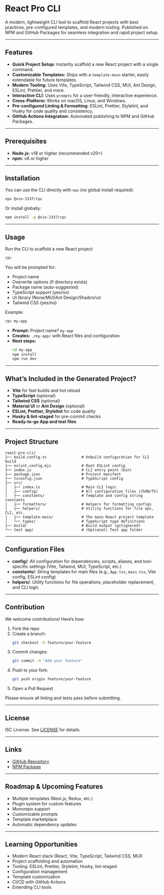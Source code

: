 # React Pro CLI

A modern, lightweight CLI tool to scaffold React projects with best practices, pre-configured templates, and modern tooling. Published on NPM and GitHub Packages for seamless integration and rapid project setup.

---

## Features

- **Quick Project Setup:** Instantly scaffold a new React project with a single command.
- **Customizable Templates:** Ships with a `template-main` starter, easily extendable for future templates.
- **Modern Tooling:** Uses Vite, TypeScript, Tailwind CSS, MUI, Ant Design, ESLint, Prettier, and more.
- **Interactive CLI:** Uses `prompts` for a user-friendly, interactive experience.
- **Cross-Platform:** Works on macOS, Linux, and Windows.
- **Pre-configured Linting & Formatting:** ESLint, Prettier, Stylelint, and Husky for code quality and consistency.
- **GitHub Actions Integration:** Automated publishing to NPM and GitHub Packages.

---

## Prerequisites

- **Node.js:** v18 or higher (recommended v20+)
- **npm:** v8 or higher

---

## Installation

You can use the CLI directly with `npx` (no global install required):

```sh
npx @vin-1337/rpc
```

Or install globally:

```sh
npm install -g @vin-1337/rpc
```

---

## Usage

Run the CLI to scaffold a new React project:

```sh
rpc
```

You will be prompted for:

- Project name
- Overwrite options (if directory exists)
- Package name (auto-suggested)
- TypeScript support (yes/no)
- UI library (None/MUI/Ant Design/Shadcn/ui)
- Tailwind CSS (yes/no)

Example:

```sh
rpc my-app
```

- **Prompt:** Project name? `my-app`
- **Creates:** `./my-app/` with React files and configuration
- **Next steps:**
  ```sh
  cd my-app
  npm install
  npm run dev
  ```

---

## What’s Included in the Generated Project?

- **Vite** for fast builds and hot reload
- **TypeScript** (optional)
- **Tailwind CSS** (optional)
- **Material UI** or **Ant Design** (optional)
- **ESLint, Prettier, Stylelint** for code quality
- **Husky & lint-staged** for pre-commit checks
- **Ready-to-go App and test files**

---

## Project Structure

```
react-pro-cli/
├── build.config.ts                # Unbuild configuration for CLI build
├── eslint.config.mjs              # Root ESLint config
├── index.js                       # CLI entry point (bin)
├── package.json                   # Project manifest
├── tsconfig.json                  # TypeScript config
├── src/
│   ├── index.ts                   # Main CLI logic
│   ├── config/                    # All configuration files (JSON/TS)
│   ├── constants/                 # Template and config string constants
│   ├── formatters/                # Helpers for formatting configs
│   ├── helpers/                   # Utility functions for file ops, CLI, etc.
│   ├── template-main/             # The main React project template
│   └── types/                     # TypeScript type definitions
├── build/                         # Build output (gitignored)
└── test app/                      # (Optional) Test app folder
```

---

## Configuration Files

- **config/**: All configuration for dependencies, scripts, aliases, and tool-specific settings (Vite, Tailwind, MUI, TypeScript, etc.)
- **constants/**: String templates for main files (e.g., `App.tsx`, `main.tsx`, Vite config, ESLint config)
- **helpers/**: Utility functions for file operations, placeholder replacement, and CLI logic

---

## Contribution

We welcome contributions! Here’s how:

1. Fork the repo
2. Create a branch:
   ```sh
   git checkout -b feature/your-feature
   ```
3. Commit changes:
   ```sh
   git commit -m "Add your feature"
   ```
4. Push to your fork:
   ```sh
   git push origin feature/your-feature
   ```
5. Open a Pull Request

Please ensure all linting and tests pass before submitting.

---

## License

ISC License. See [LICENSE](LICENSE) for details.

---

## Links

- [GitHub Repository](https://github.com/VinayakSuthar/react-pro-cli)
- [NPM Package](https://www.npmjs.com/package/@vin-1337/rpc)

---

## Roadmap & Upcoming Features

- Multiple templates (Next.js, Redux, etc.)
- Plugin system for custom features
- Monorepo support
- Customizable prompts
- Template marketplace
- Automatic dependency updates

---

## Learning Opportunities

- Modern React stack (React, Vite, TypeScript, Tailwind CSS, MUI)
- Project scaffolding and automation
- Tooling: ESLint, Prettier, Stylelint, Husky, lint-staged
- Configuration management
- Template customization
- CI/CD with GitHub Actions
- Extending CLI tools
